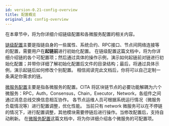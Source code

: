 ```yaml
---
id: version-0.21-config-overview
title: 配置概览
original_id: config-overview
---
```

在本章节中，将为你详细介绍链级配置和各微服务配置的相关内容。

[链级配置](./chain-config)主要是指链自身的一些属性、系统合约、RPC接口、节点间网络连接等的配置，需要用户在**起链前**进行初始化配置。 在链级配置这篇文档中，将为你详细介绍链的各个可配置项；然后通过具体的操作示例，演示如何起链前对链进行初始化配置；并带你详细了解初始化配置后文件的目录结构；最后，将通过具体示例，演示起链后如何修改个别配置。 相信阅读完此文档后，你将可以自己定制一条满足你需求的链。

[微服务配置](./service-config)主要是指各微服务的配置。CITA 将区块链节点的必要功能解耦为六个微服务：RPC，Auth，Consensus，Chain，Executor，Network，各组件之间通过消息总线交换信息相互协作。 各节点运维人员可根据系统运行情况（微服务负载情况等）进行配置调整，优化性能。 当前只有 network 微服务可以在不停链的情况下，进行配置调整，其他模块需要停链后进行操作。当修改配置后，支持自动刷新。 在[微服务配置](./service-config)这篇文档中，将为你详细介绍各个微服务的可配置项。